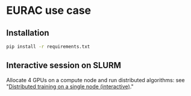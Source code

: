 # EURAC use case

## Installation

```bash
pip install -r requirements.txt
```

## Interactive session on SLURM

Allocate 4 GPUs on a compute node and run distributed algorithms:
see "[Distributed training on a single node (interactive)](https://github.com/interTwin-eu/itwinai/tree/main/tutorials/distributed-ml/torch-tutorial-0-basics#distributed-training-on-a-single-node-interactive)."
